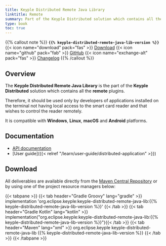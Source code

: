 ```yaml
---
title: Keyple Distributed Remote Java Library
linktitle: Remote
summary: Part of the Keyple Distributed solution which contains all the remote plugins.
type: book
toc: true
---
```


{{% callout note %}}
**`{{% keyple-distributed-remote-java-lib-version %}}`**
<span class="component-metadata">{{< icon name="download" pack="fas" >}} [Download](#download)</span>
<span class="component-metadata">{{< icon name="github" pack="fab" >}} [GitHub](https://github.com/eclipse/keyple-distributed-remote-java-lib/)</span>
<span class="component-metadata">{{< icon name="exchange-alt" pack="fas" >}} [Changelog](https://github.com/eclipse/keyple-distributed-remote-java-lib/blob/main/CHANGELOG.md)</span>
{{% /callout %}}

## Overview

The **Keyple Distributed Remote Java Library** is the part of the **Keyple Distributed** solution which contains all the **remote** plugins.

Therefore, it should be used only by developers of applications installed on the terminal not having local access to the smart card reader and that wishes to control the reader remotely.

It is compatible with **Windows**, **Linux**, **macOS** and **Android** platforms.

## Documentation

* [API documentation](https://eclipse.github.io/keyple-distributed-remote-java-lib)
* [User guide]({{< relref "/learn/user-guide/distributed-application" >}})

## Download

All deliverables are available directly from the [Maven Central Repository](https://central.sonatype.dev/search?q=keyple-distributed-remote-java-lib) or by using one of the project resource managers below:

{{< tabpane >}}
{{< tab header="Gradle Groovy" lang="gradle" >}}
implementation 'org.eclipse.keyple:keyple-distributed-remote-java-lib:{{% keyple-distributed-remote-java-lib-version %}}'
{{< /tab >}}
{{< tab header="Gradle Kotlin" lang="kotlin" >}}
implementation("org.eclipse.keyple:keyple-distributed-remote-java-lib:{{% keyple-distributed-remote-java-lib-version %}}"){{< /tab >}}
{{< tab header="Maven" lang="xml" >}}
<dependency>
  <groupId>org.eclipse.keyple</groupId>
  <artifactId>keyple-distributed-remote-java-lib</artifactId>
  <version>{{% keyple-distributed-remote-java-lib-version %}}</version>
</dependency>
{{< /tab >}}
{{< /tabpane >}}
